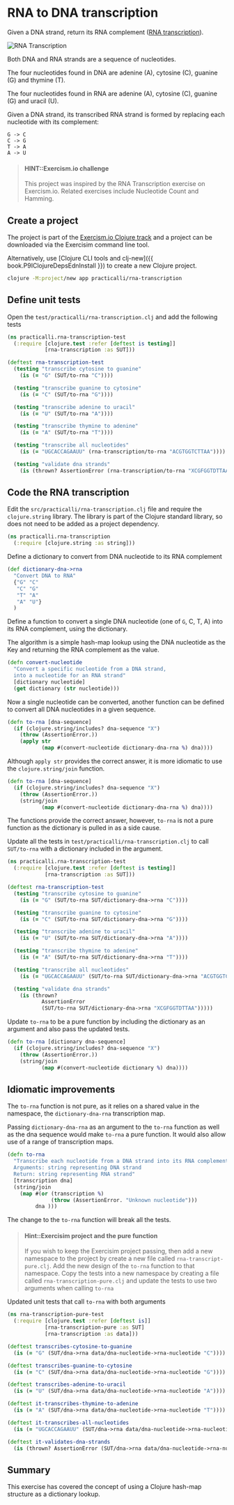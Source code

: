 # RNA to DNA transcription
Given a DNA strand, return its RNA complement ([RNA transcription](http://hyperphysics.phy-astr.gsu.edu/hbase/Organic/transcription.html)).

![RNA Transcription](/images/rna-transcription.png)

Both DNA and RNA strands are a sequence of nucleotides.

The four nucleotides found in DNA are adenine (A), cytosine (C), guanine (G) and thymine (T).

The four nucleotides found in RNA are adenine (A), cytosine (C), guanine (G) and uracil (U).

Given a DNA strand, its transcribed RNA strand is formed by replacing each nucleotide with its complement:

    G -> C
    C -> G
    T -> A
    A -> U

> #### HINT::Exercism.io challenge
> This project was inspired by the RNA Transcription exercise on Exercism.io.  Related exercises include Nucleotide Count and Hamming.

## Create a project
The project is part of the [Exercism.io Clojure track](/coding-challenges/exercism/rna-transcription.html) and a project can be downloaded via the Exercisim command line tool.

Alternatively, use [Clojure CLI tools and clj-new]({{ book.P9IClojureDepsEdnInstall }}) to create a new Clojure project.

```bash
clojure -M:project/new app practicalli/rna-transcription
```

## Define unit tests
Open the `test/practicalli/rna-transcription.clj` and add the following tests

```clojure
(ns practicalli.rna-transcription-test
  (:require [clojure.test :refer [deftest is testing]]
            [rna-transcription :as SUT]))

(deftest rna-transcription-test
  (testing "transcribe cytosine to guanine"
    (is (= "G" (SUT/to-rna "C"))))

  (testing "transcribe guanine to cytosine"
    (is (= "C" (SUT/to-rna "G"))))

  (testing "transcribe adenine to uracil"
    (is (= "U" (SUT/to-rna "A"))))

  (testing "transcribe thymine to adenine"
    (is (= "A" (SUT/to-rna "T"))))

  (testing "transcribe all nucleotides"
    (is (= "UGCACCAGAAUU" (rna-transcription/to-rna "ACGTGGTCTTAA"))))

  (testing "validate dna strands"
    (is (thrown? AssertionError (rna-transcription/to-rna "XCGFGGTDTTAA")))))
```


## Code the RNA transcription
Edit the `src/practicalli/rna-transcription.clj` file and require the `clojure.string` library.  The library is part of the Clojure standard library, so does not need to be added as a project dependency.

```clojure
(ns practicalli.rna-transcription
  (:require [clojure.string :as string]))
```

Define a dictionary to convert from DNA nucleotide to its RNA complement

```clojure
(def dictionary-dna->rna
  "Convert DNA to RNA"
  {"G" "C"
   "C" "G"
   "T" "A"
   "A" "U"}
  )
```

Define a function to convert a single DNA nucleotide (one of `G`, C, T, A) into its RNA complement, using the dictionary.

The algorithm is a simple hash-map lookup using the DNA nucleotide as the Key and returning the RNA complement as the value.

```clojure
(defn convert-nucleotide
  "Convert a specific nucleotide from a DNA strand,
  into a nucleotide for an RNA strand"
  [dictionary nucleotide]
  (get dictionary (str nucleotide)))

```

Now a single nucleotide can be converted, another function can be defined to convert all DNA nucleotides in a given sequence.

```clojure
(defn to-rna [dna-sequence]
  (if (clojure.string/includes? dna-sequence "X")
    (throw (AssertionError.))
    (apply str
           (map #(convert-nucleotide dictionary-dna-rna %) dna))))
```

Although `apply str` provides the correct answer, it is more idiomatic to use the `clojure.string/join` function.

```clojure
(defn to-rna [dna-sequence]
  (if (clojure.string/includes? dna-sequence "X")
    (throw (AssertionError.))
    (string/join
           (map #(convert-nucleotide dictionary-dna-rna %) dna))))
```

The functions provide the correct answer, however, `to-rna` is not a pure function as the dictionary is pulled in as a side cause.

Update all the tests in `test/practicalli/rna-transcription.clj` to call `SUT/to-rna` with a dictionary included in the argument.


```clojure
(ns practicalli.rna-transcription-test
  (:require [clojure.test :refer [deftest is testing]]
            [rna-transcription :as SUT]))

(deftest rna-transcription-test
  (testing "transcribe cytosine to guanine"
    (is (= "G" (SUT/to-rna SUT/dictionary-dna->rna "C"))))

  (testing "transcribe guanine to cytosine"
    (is (= "C" (SUT/to-rna SUT/dictionary-dna->rna "G"))))

  (testing "transcribe adenine to uracil"
    (is (= "U" (SUT/to-rna SUT/dictionary-dna->rna "A"))))

  (testing "transcribe thymine to adenine"
    (is (= "A" (SUT/to-rna SUT/dictionary-dna->rna "T"))))

  (testing "transcribe all nucleotides"
    (is (= "UGCACCAGAAUU" (SUT/to-rna SUT/dictionary-dna->rna "ACGTGGTCTTAA"))))

  (testing "validate dna strands"
    (is (thrown?
           AssertionError
           (SUT/to-rna SUT/dictionary-dna->rna "XCGFGGTDTTAA")))))
```

Update `to-rna` to be a pure function by including the dictionary as an argument and also pass the updated tests.

```clojure
(defn to-rna [dictionary dna-sequence]
  (if (clojure.string/includes? dna-sequence "X")
    (throw (AssertionError.))
    (string/join
           (map #(convert-nucleotide dictionary %) dna))))
```

## Idiomatic improvements
The `to-rna` function is not pure, as it relies on a shared value in the namespace, the `dictionary-dna-rna` transcription map.

Passing `dictionary-dna-rna` as an argument to the `to-rna` function as well as the dna sequence would make `to-rna` a pure function.  It would also allow use of a range of transcription maps.

```clojure
(defn to-rna
  "Transcribe each nucleotide from a DNA strand into its RNA complement
  Arguments: string representing DNA strand
  Return: string representing RNA strand"
  [transcription dna]
  (string/join
    (map #(or (transcription %)
              (throw (AssertionError. "Unknown nucleotide")))
         dna )))
```

The change to the `to-rna` function will break all the tests.

> #### Hint::Exercisim project and the pure function
> If you wish to keep the Exercisim project passing, then add a new namespace to the project by create a new file called `rna-transcript-pure.clj`.  Add the new design of the `to-rna` function to that namespace.  Copy the tests into a new namespace by creating a file called `rna-transcription-pure.clj` and update the tests to use two arguments when calling `to-rna`

Updated unit tests that call `to-rna` with both arguments

```clojure
(ns rna-transcription-pure-test
  (:require [clojure.test :refer [deftest is]]
            [rna-transcription-pure :as SUT]
            [rna-transcription :as data]))

(deftest transcribes-cytosine-to-guanine
  (is (= "G" (SUT/dna->rna data/dna-nucleotide->rna-nucleotide "C"))))

(deftest transcribes-guanine-to-cytosine
  (is (= "C" (SUT/dna->rna data/dna-nucleotide->rna-nucleotide "G"))))

(deftest transcribes-adenine-to-uracil
  (is (= "U" (SUT/dna->rna data/dna-nucleotide->rna-nucleotide "A"))))

(deftest it-transcribes-thymine-to-adenine
  (is (= "A" (SUT/dna->rna data/dna-nucleotide->rna-nucleotide "T"))))

(deftest it-transcribes-all-nucleotides
  (is (= "UGCACCAGAAUU" (SUT/dna->rna data/dna-nucleotide->rna-nucleotide "ACGTGGTCTTAA"))))

(deftest it-validates-dna-strands
  (is (thrown? AssertionError (SUT/dna->rna data/dna-nucleotide->rna-nucleotide "XCGFGGTDTTAA"))))
```


## Summary
This exercise has covered the concept of using a Clojure hash-map structure as a dictionary lookup.
